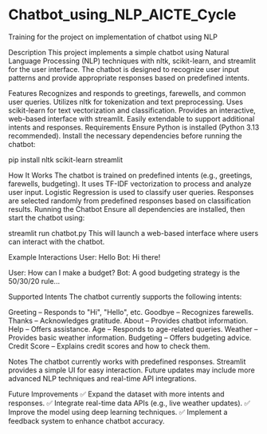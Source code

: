 # Chatbot_using_NLP_AICTE_Cycle
Training for the project on implementation of chatbot using  NLP


Description
This project implements a simple chatbot using Natural Language Processing (NLP) techniques with nltk, scikit-learn, and streamlit for the user interface. The chatbot is designed to recognize user input patterns and provide appropriate responses based on predefined intents.

Features
Recognizes and responds to greetings, farewells, and common user queries.
Utilizes nltk for tokenization and text preprocessing.
Uses scikit-learn for text vectorization and classification.
Provides an interactive, web-based interface with streamlit.
Easily extendable to support additional intents and responses.
Requirements
Ensure Python is installed (Python 3.13 recommended). Install the necessary dependencies before running the chatbot:


pip install nltk scikit-learn streamlit


How It Works
The chatbot is trained on predefined intents (e.g., greetings, farewells, budgeting).
It uses TF-IDF vectorization to process and analyze user input.
Logistic Regression is used to classify user queries.
Responses are selected randomly from predefined responses based on classification results.
Running the Chatbot
Ensure all dependencies are installed, then start the chatbot using:


streamlit run chatbot.py
This will launch a web-based interface where users can interact with the chatbot.


Example Interactions
User: Hello
Bot: Hi there!

User: How can I make a budget?
Bot: A good budgeting strategy is the 50/30/20 rule...

Supported Intents
The chatbot currently supports the following intents:

Greeting – Responds to "Hi", "Hello", etc.
Goodbye – Recognizes farewells.
Thanks – Acknowledges gratitude.
About – Provides chatbot information.
Help – Offers assistance.
Age – Responds to age-related queries.
Weather – Provides basic weather information.
Budgeting – Offers budgeting advice.
Credit Score – Explains credit scores and how to check them.


Notes
The chatbot currently works with predefined responses.
Streamlit provides a simple UI for easy interaction.
Future updates may include more advanced NLP techniques and real-time API integrations.


Future Improvements
✅ Expand the dataset with more intents and responses.
✅ Integrate real-time data APIs (e.g., live weather updates).
✅ Improve the model using deep learning techniques.
✅ Implement a feedback system to enhance chatbot accuracy.
